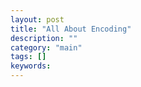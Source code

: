 ```yaml
---
layout: post
title: "All About Encoding"
description: ""
category: "main"
tags: []
keywords: 
---
```

